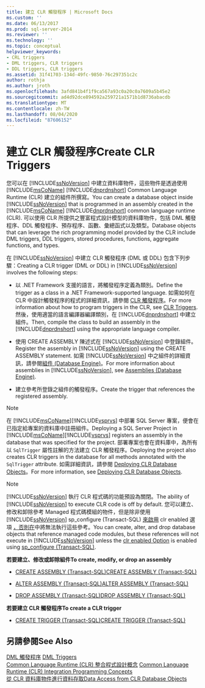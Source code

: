 ```yaml
---
title: 建立 CLR 觸發程序 | Microsoft Docs
ms.custom: ''
ms.date: 06/13/2017
ms.prod: sql-server-2014
ms.reviewer: ''
ms.technology: ''
ms.topic: conceptual
helpviewer_keywords:
- CRL triggers
- DML triggers, CLR triggers
- DDL triggers, CLR triggers
ms.assetid: 31f41703-134d-49fc-9850-76c297351c2c
author: rothja
ms.author: jroth
ms.openlocfilehash: 3afd841b4f1f9ca567a93c0a20c0a7609a5b45e2
ms.sourcegitcommit: ad4d92dce894592a259721a1571b1d8736abacdb
ms.translationtype: MT
ms.contentlocale: zh-TW
ms.lasthandoff: 08/04/2020
ms.locfileid: "87606152"
---
```

# <a name="create-clr-triggers"></a><span data-ttu-id="b39ce-102">建立 CLR 觸發程序</span><span class="sxs-lookup"><span data-stu-id="b39ce-102">Create CLR Triggers</span></span>
  <span data-ttu-id="b39ce-103">您可以在 [!INCLUDE[ssNoVersion](../../includes/ssnoversion-md.md)] 中建立資料庫物件，這些物件是透過使用 [!INCLUDE[msCoName](../../includes/msconame-md.md)] [!INCLUDE[dnprdnshort](../../includes/dnprdnshort-md.md)] Common Language Runtime (CLR) 建立的組件所撰寫。</span><span class="sxs-lookup"><span data-stu-id="b39ce-103">You can create a database object inside [!INCLUDE[ssNoVersion](../../includes/ssnoversion-md.md)] that is programmed in an assembly created in the [!INCLUDE[msCoName](../../includes/msconame-md.md)] [!INCLUDE[dnprdnshort](../../includes/dnprdnshort-md.md)] common language runtime (CLR).</span></span> <span data-ttu-id="b39ce-104">可以使用 CLR 所提供之豐富程式設計模型的資料庫物件，包括 DML 觸發程序、DDL 觸發程序、預存程序、函數、彙總函式以及類型。</span><span class="sxs-lookup"><span data-stu-id="b39ce-104">Database objects that can leverage the rich programming model provided by the CLR include DML triggers, DDL triggers, stored procedures, functions, aggregate functions, and types.</span></span>  
  
 <span data-ttu-id="b39ce-105">在 [!INCLUDE[ssNoVersion](../../includes/ssnoversion-md.md)] 中建立 CLR 觸發程序 (DML 或 DDL) 包含下列步驟：</span><span class="sxs-lookup"><span data-stu-id="b39ce-105">Creating a CLR trigger (DML or DDL) in [!INCLUDE[ssNoVersion](../../includes/ssnoversion-md.md)] involves the following steps:</span></span>  
  
-   <span data-ttu-id="b39ce-106">以 .NET Framework 支援的語言，將觸發程序定義為類別。</span><span class="sxs-lookup"><span data-stu-id="b39ce-106">Define the trigger as a class in a .NET Framework-supported language.</span></span> <span data-ttu-id="b39ce-107">如需如何在 CLR 中設計觸發程序的程式的詳細資訊，請參閱 [CLR 觸發程序](../../database-engine/dev-guide/clr-triggers.md)。</span><span class="sxs-lookup"><span data-stu-id="b39ce-107">For more information about how to program triggers in the CLR, see [CLR Triggers](../../database-engine/dev-guide/clr-triggers.md).</span></span> <span data-ttu-id="b39ce-108">然後，使用適當的語言編譯器編譯類別，在 [!INCLUDE[dnprdnshort](../../includes/dnprdnshort-md.md)] 中建立組件。</span><span class="sxs-lookup"><span data-stu-id="b39ce-108">Then, compile the class to build an assembly in the [!INCLUDE[dnprdnshort](../../includes/dnprdnshort-md.md)] using the appropriate language compiler.</span></span>  
  
-   <span data-ttu-id="b39ce-109">使用 CREATE ASSEMBLY 陳述式在 [!INCLUDE[ssNoVersion](../../includes/ssnoversion-md.md)] 中登錄組件。</span><span class="sxs-lookup"><span data-stu-id="b39ce-109">Register the assembly in [!INCLUDE[ssNoVersion](../../includes/ssnoversion-md.md)] using the CREATE ASSEMBLY statement.</span></span> <span data-ttu-id="b39ce-110">如需 [!INCLUDE[ssNoVersion](../../includes/ssnoversion-md.md)] 中之組件的詳細資訊，請參閱[組件 &#40;Database Engine&#41;](../clr-integration/assemblies-database-engine.md)。</span><span class="sxs-lookup"><span data-stu-id="b39ce-110">For more information about assemblies in [!INCLUDE[ssNoVersion](../../includes/ssnoversion-md.md)], see [Assemblies &#40;Database Engine&#41;](../clr-integration/assemblies-database-engine.md).</span></span>  
  
-   <span data-ttu-id="b39ce-111">建立參考所登錄之組件的觸發程序。</span><span class="sxs-lookup"><span data-stu-id="b39ce-111">Create the trigger that references the registered assembly.</span></span>  
  
> [!NOTE]  
>  <span data-ttu-id="b39ce-112">在 [!INCLUDE[msCoName](../../includes/msconame-md.md)][!INCLUDE[vsprvs](../../includes/vsprvs-md.md)] 中部署 SQL Server 專案，便會在已指定給專案的資料庫中註冊組件。</span><span class="sxs-lookup"><span data-stu-id="b39ce-112">Deploying a SQL Server Project in [!INCLUDE[msCoName](../../includes/msconame-md.md)][!INCLUDE[vsprvs](../../includes/vsprvs-md.md)] registers an assembly in the database that was specified for the project.</span></span> <span data-ttu-id="b39ce-113">部署專案也會在資料庫中，為所有以 `SqlTrigger` 屬性註解的方法建立 CLR 觸發程序。</span><span class="sxs-lookup"><span data-stu-id="b39ce-113">Deploying the project also creates CLR triggers in the database for all methods annotated with the `SqlTrigger` attribute.</span></span> <span data-ttu-id="b39ce-114">如需詳細資訊，請參閱 [Deploying CLR Database Objects](../clr-integration/deploying-clr-database-objects.md)。</span><span class="sxs-lookup"><span data-stu-id="b39ce-114">For more information, see [Deploying CLR Database Objects](../clr-integration/deploying-clr-database-objects.md).</span></span>  
  
> [!NOTE]  
>  <span data-ttu-id="b39ce-115">[!INCLUDE[ssNoVersion](../../includes/ssnoversion-md.md)] 執行 CLR 程式碼的功能預設為關閉。</span><span class="sxs-lookup"><span data-stu-id="b39ce-115">The ability of [!INCLUDE[ssNoVersion](../../includes/ssnoversion-md.md)] to execute CLR code is off by default.</span></span> <span data-ttu-id="b39ce-116">您可以建立、修改和卸除參考 Managed 程式碼模組的物件，但是除非使用 [!INCLUDE[ssNoVersion](../../includes/ssnoversion-md.md)] sp_configure (Transact-SQL) [來啟用](../../database-engine/configure-windows/clr-enabled-server-configuration-option.md) clr enabled 選項 [，否則在](/sql/relational-databases/system-stored-procedures/sp-configure-transact-sql)中將無法執行這些參考。</span><span class="sxs-lookup"><span data-stu-id="b39ce-116">You can create, alter, and drop database objects that reference managed code modules, but these references will not execute in [!INCLUDE[ssNoVersion](../../includes/ssnoversion-md.md)] unless the [clr enabled Option](../../database-engine/configure-windows/clr-enabled-server-configuration-option.md) is enabled using [sp_configure (Transact-SQL)](/sql/relational-databases/system-stored-procedures/sp-configure-transact-sql).</span></span>  
  
 <span data-ttu-id="b39ce-117">**若要建立、修改或卸除組件**</span><span class="sxs-lookup"><span data-stu-id="b39ce-117">**To create, modify, or drop an assembly**</span></span>  
  
-   [<span data-ttu-id="b39ce-118">CREATE ASSEMBLY &#40;Transact-SQL&#41;</span><span class="sxs-lookup"><span data-stu-id="b39ce-118">CREATE ASSEMBLY &#40;Transact-SQL&#41;</span></span>](/sql/t-sql/statements/create-assembly-transact-sql)  
  
-   [<span data-ttu-id="b39ce-119">ALTER ASSEMBLY &#40;Transact-SQL&#41;</span><span class="sxs-lookup"><span data-stu-id="b39ce-119">ALTER ASSEMBLY &#40;Transact-SQL&#41;</span></span>](/sql/t-sql/statements/alter-assembly-transact-sql)  
  
-   [<span data-ttu-id="b39ce-120">DROP ASSEMBLY &#40;Transact-SQL&#41;</span><span class="sxs-lookup"><span data-stu-id="b39ce-120">DROP ASSEMBLY &#40;Transact-SQL&#41;</span></span>](/sql/t-sql/statements/drop-assembly-transact-sql)  
  
 <span data-ttu-id="b39ce-121">**若要建立 CLR 觸發程序**</span><span class="sxs-lookup"><span data-stu-id="b39ce-121">**To create a CLR trigger**</span></span>  
  
-   [<span data-ttu-id="b39ce-122">CREATE TRIGGER &#40;Transact-SQL&#41;</span><span class="sxs-lookup"><span data-stu-id="b39ce-122">CREATE TRIGGER &#40;Transact-SQL&#41;</span></span>](/sql/t-sql/statements/create-trigger-transact-sql)  
  
## <a name="see-also"></a><span data-ttu-id="b39ce-123">另請參閱</span><span class="sxs-lookup"><span data-stu-id="b39ce-123">See Also</span></span>  
 <span data-ttu-id="b39ce-124">[DML 觸發程序](dml-triggers.md) </span><span class="sxs-lookup"><span data-stu-id="b39ce-124">[DML Triggers](dml-triggers.md) </span></span>  
 <span data-ttu-id="b39ce-125">[Common Language Runtime &#40;CLR&#41; 整合程式設計概念](../clr-integration/common-language-runtime-clr-integration-programming-concepts.md) </span><span class="sxs-lookup"><span data-stu-id="b39ce-125">[Common Language Runtime &#40;CLR&#41; Integration Programming Concepts](../clr-integration/common-language-runtime-clr-integration-programming-concepts.md) </span></span>  
 [<span data-ttu-id="b39ce-126">從 CLR 資料庫物件進行資料存取</span><span class="sxs-lookup"><span data-stu-id="b39ce-126">Data Access from CLR Database Objects</span></span>](../clr-integration/data-access/data-access-from-clr-database-objects.md)  
  
  
